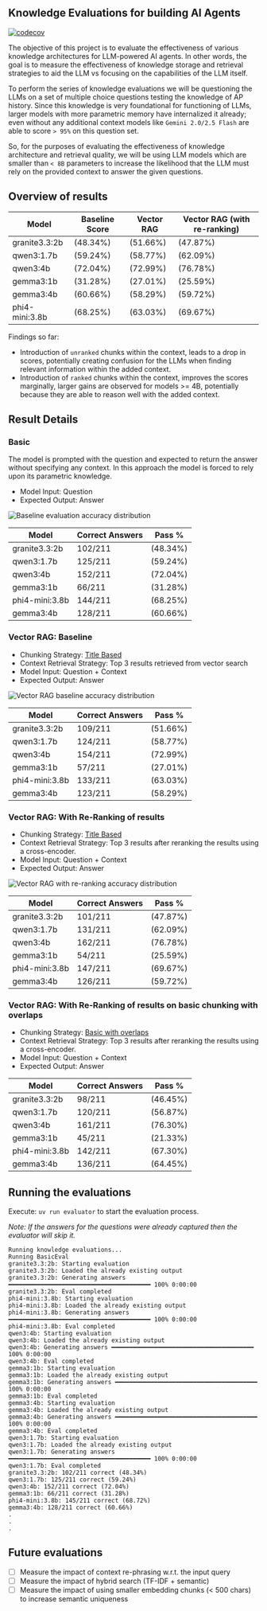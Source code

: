 ## Knowledge Evaluations for building AI Agents

[![codecov](https://codecov.io/gh/deyarchit/knowledge-architecture-evaluations/graph/badge.svg?token=W19A9AUMAQ)](https://codecov.io/gh/deyarchit/knowledge-architecture-evaluations)

The objective of this project is to evaluate the effectiveness of various knowledge architectures for LLM-powered AI agents. In other words, the goal is to measure the effectiveness of knowledge storage and retrieval strategies to aid the LLM vs focusing on the capabilities of the LLM itself.

To perform the series of knowledge evaluations we will be questioning the LLMs on a set of multiple choice questions testing the knowledge of AP history. Since this knowledge is very foundational for functioning of LLMs, larger models with more parametric memory have internalized it already; even without any additional context models like `Gemini 2.0/2.5 Flash` are able to score `> 95%` on this question set. 

So, for the purposes of evaluating the effectiveness of knowledge architecture and retrieval quality, we will be using LLM models which are smaller than `< 8B` parameters to increase the likelihood that the LLM must rely on the provided context to answer the given questions.

## Overview of results

| Model       | Baseline Score | Vector RAG |Vector RAG (with re-ranking) |
|----------   |----------      |----------  |----------|
|granite3.3:2b|(48.34%)|(51.66%) |(47.87%)|
|qwen3:1.7b   |(59.24%)|(58.77%) |(62.09%)|
|qwen3:4b     |(72.04%)|(72.99%) |(76.78%)|
|gemma3:1b |(31.28%)|(27.01%) |(25.59%)|
|gemma3:4b |(60.66%)|(58.29%) |(59.72%)|
|phi4-mini:3.8b |(68.25%)|(63.03%) |(69.67%)|

Findings so far:
- Introduction of `unranked` chunks within the context, leads to a drop in scores, potentially creating confusion for the LLMs when finding relevant information within the added context.
- Introduction of `ranked` chunks within the context, improves the scores marginally, larger gains are observed for models >= 4B, potentially because they are able to reason well with the added context. 

## Result Details

### Basic

The model is prompted with the question and expected to return the answer without specifying any context. In this approach the model is forced to rely upon its parametric knowledge.

- Model Input: Question
- Expected Output: Answer

![Baseline evaluation accuracy distribution](docs/assets/baseline.png)

| Model | Correct Answers | Pass % |
|----------|----------|----------|
|granite3.3:2b | 102/211 |(48.34%)|
|qwen3:1.7b | 125/211 |(59.24%)|
|qwen3:4b | 152/211 |(72.04%)|
|gemma3:1b | 66/211 |(31.28%)|
|phi4-mini:3.8b | 144/211 |(68.25%)|
|gemma3:4b | 128/211 |(60.66%)|

### Vector RAG: Baseline

- Chunking Strategy: [Title Based](https://docs.unstructured.io/open-source/core-functionality/chunking#%E2%80%9Dby-title%E2%80%9D-chunking-strategy)
- Context Retrieval Strategy: Top 3 results retrieved from vector search
- Model Input: Question + Context
- Expected Output: Answer
  
![Vector RAG baseline accuracy distribution](docs/assets/vector-rag-baseline.png)

| Model | Correct Answers | Pass % |
|----------|----------|----------|
|granite3.3:2b | 109/211 | (51.66%)|
|qwen3:1.7b | 124/211 | (58.77%)|
|qwen3:4b | 154/211 | (72.99%)|
|gemma3:1b | 57/211 | (27.01%)|
|phi4-mini:3.8b | 133/211 | (63.03%)|
|gemma3:4b | 123/211 | (58.29%)|

### Vector RAG: With Re-Ranking of results

- Chunking Strategy: [Title Based](https://docs.unstructured.io/open-source/core-functionality/chunking#%E2%80%9Dby-title%E2%80%9D-chunking-strategy)
- Context Retrieval Strategy: Top 3 results after reranking the results using a cross-encoder.
- Model Input: Question + Context
- Expected Output: Answer

![Vector RAG with re-ranking accuracy distribution](docs/assets/vector-rag-with-reranking.png)

| Model | Correct Answers | Pass % |
|----------|----------|----------|
|granite3.3:2b| 101/211 | (47.87%)|
|qwen3:1.7b| 131/211 | (62.09%)|
|qwen3:4b| 162/211 | (76.78%)|
|gemma3:1b| 54/211 | (25.59%)|
|phi4-mini:3.8b| 147/211 | (69.67%)|
|gemma3:4b| 126/211 | (59.72%)|

### Vector RAG: With Re-Ranking of results on basic chunking with overlaps

- Chunking Strategy: [Basic with overlaps](https://docs.unstructured.io/open-source/core-functionality/chunking#%E2%80%9Cbasic%E2%80%9D-chunking-strategy)
- Context Retrieval Strategy: Top 3 results after reranking the results using a cross-encoder.
- Model Input: Question + Context
- Expected Output: Answer

| Model | Correct Answers | Pass % |
|----------|----------|----------|
|granite3.3:2b | 98/211 | (46.45%) |
|qwen3:1.7b | 120/211 | (56.87%) |
|qwen3:4b | 161/211 | (76.30%) |
|gemma3:1b | 45/211 | (21.33%) |
|phi4-mini:3.8b | 142/211 | (67.30%) |
|gemma3:4b | 136/211 | (64.45%) |

## Running the evaluations

Execute: `uv run evaluator` to start the evaluation process. 

*Note: If the answers for the questions were already captured then the evaluator will skip it.*
```
Running knowledge evaluations...
Running BasicEval
granite3.3:2b: Starting evaluation
granite3.3:2b: Loaded the already existing output
granite3.3:2b: Generating answers ━━━━━━━━━━━━━━━━━━━━━━━━━━━━━━━━━━━━━━━━ 100% 0:00:00
granite3.3:2b: Eval completed
phi4-mini:3.8b: Starting evaluation
phi4-mini:3.8b: Loaded the already existing output
phi4-mini:3.8b: Generating answers ━━━━━━━━━━━━━━━━━━━━━━━━━━━━━━━━━━━━━━━━ 100% 0:00:00
phi4-mini:3.8b: Eval completed
qwen3:4b: Starting evaluation
qwen3:4b: Loaded the already existing output
qwen3:4b: Generating answers ━━━━━━━━━━━━━━━━━━━━━━━━━━━━━━━━━━━━━━━━ 100% 0:00:00
qwen3:4b: Eval completed
gemma3:1b: Starting evaluation
gemma3:1b: Loaded the already existing output
gemma3:1b: Generating answers ━━━━━━━━━━━━━━━━━━━━━━━━━━━━━━━━━━━━━━━━ 100% 0:00:00
gemma3:1b: Eval completed
gemma3:4b: Starting evaluation
gemma3:4b: Loaded the already existing output
gemma3:4b: Generating answers ━━━━━━━━━━━━━━━━━━━━━━━━━━━━━━━━━━━━━━━━ 100% 0:00:00
gemma3:4b: Eval completed
qwen3:1.7b: Starting evaluation
qwen3:1.7b: Loaded the already existing output
qwen3:1.7b: Generating answers ━━━━━━━━━━━━━━━━━━━━━━━━━━━━━━━━━━━━━━━━ 100% 0:00:00
qwen3:1.7b: Eval completed
granite3.3:2b: 102/211 correct (48.34%)
qwen3:1.7b: 125/211 correct (59.24%)
qwen3:4b: 152/211 correct (72.04%)
gemma3:1b: 66/211 correct (31.28%)
phi4-mini:3.8b: 145/211 correct (68.72%)
gemma3:4b: 128/211 correct (60.66%)
.
.
.
```

## Future evaluations
- [ ] Measure the impact of context re-phrasing w.r.t. the input query  
- [ ] Measure the impact of hybrid search (TF-IDF + semantic)
- [ ] Measure the impact of using smaller embedding chunks (< 500 chars) to increase semantic uniqueness